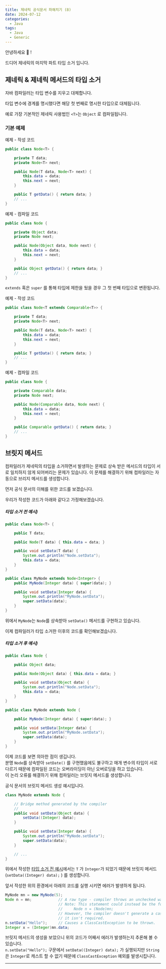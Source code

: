 ```yaml
---
title: 제네릭 공식문서 파해치기 (8)
date: 2024-07-12
categories:
  - Java
tags:
  - Java
  - Generic
---
```

안녕하세요 🐸 !  

드디어 제네릭의 마지막 파트 타입 소거 입니다.  

## 제네릭 & 제네릭 메서드의 타입 소거

자바 컴파일러는 타입 변수를 지우고 대체합니다.  

타입 변수에 경계를 명시했다면 해당 첫 번째로 명시한 타입으로 대체됩니다.  

예로 가장 기본적인 제네릭 사용법인 `<T>`는 `Object` 로 컴파일됩니다.  

### 기본 예제

예제 - 작성 코드
```java
public class Node<T> {

    private T data;
    private Node<T> next;

    public Node(T data, Node<T> next) {
        this.data = data;
        this.next = next;
    }

    public T getData() { return data; }
    // ...
}
```

예제 - 컴파일 코드
```java
public class Node {

    private Object data;
    private Node next;

    public Node(Object data, Node next) {
        this.data = data;
        this.next = next;
    }

    public Object getData() { return data; }
    // ...
}
```


`extends` 혹은 `super` 를 통해 타입에 제한을 뒀을 경우 그 첫 번째 타입으로 변환됩니다.

예제 - 작성 코드
```java
public class Node<T extends Comparable<T>> {

    private T data;
    private Node<T> next;

    public Node(T data, Node<T> next) {
        this.data = data;
        this.next = next;
    }

    public T getData() { return data; }
    // ...
}
```


예제 - 컴파일 코드
```java
public class Node {

    private Comparable data;
    private Node next;

    public Node(Comparable data, Node next) {
        this.data = data;
        this.next = next;
    }

    public Comparable getData() { return data; }
    // ...
}
```

## 브릿지 메서드

컴파일러가 제네릭의 타입을 소거하면서 발생하는 문제로 상속 받은 메서드의 타입이 서로 일치하지 않게 되어버리는 문제가 있습니다.  이 문제를 해결하기 위해 컴파일러는 자동으로 브리지 메서드를 생성합니다.  

먼저 공식 문서의 이해를 위한 코드를 보겠습니다.  

우리가 작성한 코드가 아래와 같다고 가정해보겠습니다.

##### 타입 소거 전 예시)
```java
public class Node<T> {

    public T data;

    public Node(T data) { this.data = data; }

    public void setData(T data) {
        System.out.println("Node.setData");
        this.data = data;
    }
}

public class MyNode extends Node<Integer> {
    public MyNode(Integer data) { super(data); }

    public void setData(Integer data) {
        System.out.println("MyNode.setData");
        super.setData(data);
    }
}
```

위에서 `MyNode`는 `Node`를 상속받아 `setData()` 메서드를 구현하고 있습니다.  

이제 컴파일러가 타입 소거한 이후의 코드를 확인해보겠습니다.

##### 타입 소거 후 예시)
```java
public class Node {

    public Object data;

    public Node(Object data) { this.data = data; }

    public void setData(Object data) {
        System.out.println("Node.setData");
        this.data = data;
    }
}

public class MyNode extends Node {

    public MyNode(Integer data) { super(data); }

    public void setData(Integer data) {
        System.out.println("MyNode.setData");
        super.setData(data);
    }
}
```

이제 코드를 보면 의아한 점이 생깁니다.  
분명 `Node`를 상속받아 `setDate()` 를 구현했음에도 불구하고 매개 변수의 타입이 서로 다르기 때문에 컴파일된 코드는 오버라이딩이 아닌 오버로딩을 하고 있습니다.  
이 논리 오류를 해결하기 위해 컴파일러는 브릿지 메서드를 생성합니다.   

공식 문서의 브릿지 메서드 생성 예시입니다.  
```java
class MyNode extends Node {

    // Bridge method generated by the compiler
    //
    public void setData(Object data) {
        setData((Integer) data);
    }

    public void setData(Integer data) {
        System.out.println("MyNode.setData");
        super.setData(data);
    }

    // ...
}
```

위에서 작성한 [타입 소거 전 예시](#타입-소거-전-예시)에서는 `T` 가 `Integer`가 되었기 때문에 브릿지 메서드 (`setData((Integer) data);` ) 를 생성합니다.  

앞서 작성한 위의 환경에서 아래의 코드를 실행 시키면 에러가 발생하게 됩니다.
```java
MyNode mn = new MyNode(5);
Node n = mn;            // A raw type - compiler throws an unchecked warning
                        // Note: This statement could instead be the following:
                        //     Node n = (Node)mn;
                        // However, the compiler doesn't generate a cast because
                        // it isn't required.
n.setData("Hello");     // Causes a ClassCastException to be thrown.
Integer x = (Integer)mn.data;
```

브릿지 메서드의 생성을 보았으니 위의 코드가 어째서 에러가 발생하는지 추론해 볼 수 있습니다.  
`n.setData("Hello");` 구문에서 `setData((Integer) data);` 가 실행되지만 `String`은 `Integer`로 캐스트 할 수 없기 때문에 `ClassCastException` 예외를 발생시킵니다.

---
